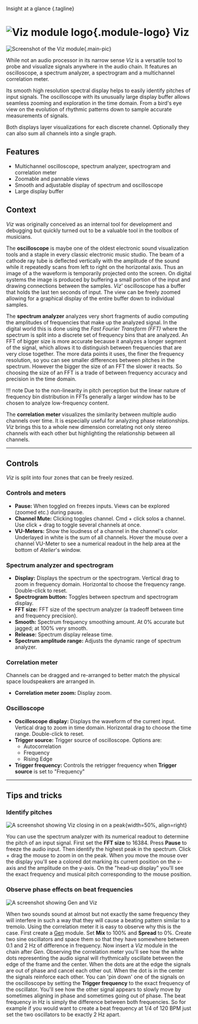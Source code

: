 Insight at a glance
{.tagline}

# ![Viz module logo](../assets/images/modules/viz/viz.svg){.module-logo} Viz

![Screenshot of the Viz module](../assets/images/modules/viz/viz.png){.main-pic}

While not an audio processor in its narrow sense _Viz_ is a versatile tool to probe and visualize signals anywhere in the audio chain. It features an oscilloscope, a spectrum analyzer, a spectrogram and a multichannel correlation meter.

Its smooth high resolution spectral display helps to easily identify pitches of input signals. The oscilloscope with its unusually large display buffer allows seamless zooming and exploration in the time domain. From a bird's eye view on the evolution of rhythmic patterns down to sample accurate measurements of signals.

Both displays layer visualizations for each discrete channel. Optionally they can also sum all channels into a single graph.

## Features

- Multichannel oscilloscope, spectrum analyzer, spectrogram and correlation meter
- Zoomable and pannable views
- Smooth and adjustable display of spectrum and oscilloscope
- Large display buffer

## Context

_Viz_ was originally conceived as an internal tool for development and debugging but quickly turned out to be a valuable tool in the toolbox of musicians.

The **oscilloscope** is maybe one of the oldest electronic sound visualization tools and a staple in every classic electronic music studio. The beam of a cathode ray tube is deflected vertically with the amplitude of the sound while it repeatedly scans from left to right on the horizontal axis. Thus an image of a the waveform is temporarily projected onto the screen. On digital systems the image is produced by buffering a small portion of the input and drawing connections between the samples. _Viz_' oscilloscope has a buffer that holds the last ten seconds of input. The view can be freely zoomed allowing for a graphical display of the entire buffer down to individual samples.

The **spectrum analyzer** analyzes very short fragments of audio computing the amplitudes of frequencies that make up the analyzed signal. In the digital world this is done using the _Fast Fourier Transform (FFT)_ where the spectrum is split into a discrete set of frequency bins that are analyzed. An FFT of bigger size is more accurate because it analyzes a longer segment of the signal, which allows it to distinguish between frequencies that are very close together. The more data points it uses, the finer the frequency resolution, so you can see smaller differences between pitches in the spectrum. However the bigger the size of an FFT the slower it reacts. So choosing the size of an FFT is a trade of between frequency accuracy and precision in the time domain.

!!! note
    Due to the non-linearity in pitch perception but the linear nature of frequency bin distribution in FFTs generally a larger window has to be chosen to analyze low-frequency content.

The **correlation meter** visualizes the similarity between multiple audio channels over time. It is especially useful for analyzing phase relationships. _Viz_ brings this to a whole new dimension correlating not only stereo channels with each other but highlighting the relationship between all channels. 

---

## Controls

_Viz_ is split into four zones that can be freely resized. 

### Controls and meters

- **Pause:** When toggled on freezes inputs. Views can be explored (zoomed etc.) during pause.
- **Channel Mute:** Clicking toggles channel. Cmd + click solos a channel. Use click + drag to toggle several channels at once.
- **VU-Meters:** Show the loudness of a channel in the channel's color. Underlayed in white is the sum of all channels. Hover the mouse over a channel VU-Meter to see a numerical readout in the help area at the bottom of _Atelier_'s window.

### Spectrum analyzer and spectrogram

- **Display:** Displays the spectrum or the spectrogram. Vertical drag to zoom in frequency domain. Horizontal to choose the frequency range. Double-click to reset.
- **Spectrogram button:** Toggles between spectrum and spectrogram display.
- **FFT size:** FFT size of the spectrum analyzer (a tradeoff between time and frequency precision).
- **Smooth:** Spectrum frequency smoothing amount. At 0% accurate but jagged; at 100% very smooth.
- **Release:** Spectrum display release time.
- **Spectrum amplitude range:** Adjusts the dynamic range of spectrum analyzer.

### Correlation meter

Channels can be dragged and re-arranged to better match the physical space loudspeakers are arranged in.

- **Correlation meter zoom:** Display zoom.

### Oscilloscope

- **Oscilloscope display:** Displays the waveform of the current input. Vertical drag to zoom in time domain. Horizontal drag to choose the time range. Double-click to reset.
- **Trigger source:** Trigger source of oscilloscope. Options are:
    - Autocorrelation
    - Frequency
    - Rising Edge
- **Trigger frequency:** Controls the retrigger frequency when **Trigger source** is set to "Frequency"

---

## Tips and tricks

### Identify pitches

![A screenshot showing Viz closing in on a peak](../assets/images/modules/viz/viz-tips-peak.png){width=50%, align=right}

You can use the spectrum analyzer with its numerical readout to determine the pitch of an input signal. First set the **FFT size** to 16384. Press **Pause** to freeze the audio input. Then identify the highest peak in the spectrum. Click + drag the mouse to zoom in on the peak. When you move the mouse over the display you'll see a colored dot marking its current position on the x-axis and the amplitude on the y-axis. On the "head-up display" you'll see the exact frequency and musical pitch corresponding to the mouse position.

### Observe phase effects on beat frequencies

![A screenshot showing Gen and Viz](../assets/images/modules/viz/viz-tips-phasing.png)

When two sounds sound at almost but not exactly the same frequency they will interfere in such a way that they will cause a beating pattern similar to a tremolo. Using the correlation meter it is easy to observe why this is the case. First create a [Gen](gen.md) module. Set **Mix** to 100% and **Spread** to 0%. Create two sine oscillators and space them so that they have somewhere between 0.1 and 2 Hz of difference in frequency. Now insert a _Viz_ module in the chain after _Gen_. Observing the correlation meter you'll see how the white dots representing the audio signal will rhythmically oscillate between the edge of the frame and the center. When the dots are at the edge the signals are out of phase and cancel each other out. When the dot is in the center the signals reinforce each other. You can 'pin down' one of the signals on the oscilloscope by setting the **Trigger frequency** to the exact frequency of the oscillator. You'll see how the other signal appears to slowly move by sometimes aligning in phase and sometimes going out of phase. The beat frequency in Hz is simply the difference between both frequencies. So for example if you would want to create a beat frequency at 1/4 of 120 BPM just set the two oscillators to be exactly 2 Hz apart.
